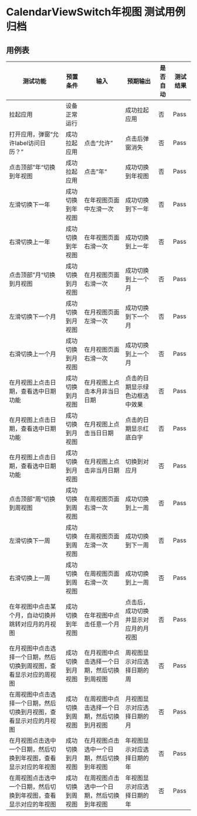 # CalendarViewSwitch年视图 测试用例归档

## 用例表

| 测试功能              | 预置条件            | 输入                                   | 预期输出                    | 是否自动 |测试结果|
|-------------------|-----------------|--------------------------------------|-------------------------|------|--------------|
| 拉起应用              | 	设备正常运行         | 		                                   | 成功拉起应用                  | 否   |Pass|
| 打开应用，弹窗“允许label访问日历？” | 成功拉起应用 | 点击“允许”       | 点击后弹窗消失     | 否  | Pass |
| 点击顶部”年“切换到年视图 | 成功拉起应用 | 点击”年“           | 成功切换到年视图 | 否      | Pass |
| 左滑切换下一年       | 成功切换到年视图 | 在年视图页面中左滑一次                   | 成功切换到下一年        | 否  | Pass |
| 右滑切换上一年 | 成功切换到年视图 | 在年视图页面右滑一次               | 成功切换到上一年 | 否      | Pass |
| 点击顶部”月“切换到月视图 | 成功切换到月视图 | 在月视图页面右滑一次               | 成功切换到上一个月 | 否      | Pass |
| 左滑切换下一个月 | 成功切换到月视图 | 在月视图页面左滑一次               | 成功切换到下一个月 | 否      | Pass |
| 右滑切换上一个月 | 成功切换到月视图 | 在月视图页面右滑一次               | 成功切换到上一个月 | 否      | Pass |
| 在月视图上点击日期，查看选中日期功能 | 成功切换到月视图 | 在月视图上点击本月非当日日期 | 点击的日期显示绿色边框选中效果 | 否      | Pass |
| 在月视图上点击日期，查看选中日期功能 | 成功切换到月视图 | 在月视图上点击当日日期   | 点击的日期显示红底白字 | 否      | Pass |
| 在月视图上点击日期，查看选中日期功能 | 成功切换到月视图 | 在月视图上点击非当月日期  | 切换到对应月 | 否      | Pass |
| 点击顶部”周“切换到周视图 | 成功切换到周视图 | 在周视图页面右滑一次               | 成功切换到上一周 | 否      | Pass |
| 左滑切换下一周 | 成功切换到周视图 | 在周视图页面左滑一次              | 成功切换到下一周 | 否      | Pass |
| 右滑切换上一周 | 成功切换到周视图 | 在周视图页面右滑一次              | 成功切换到上一周 | 否      | Pass |
| 在年视图中点击某个月，自动切换并跳转对应月的月视图 | 成功切换到年视图 | 在年视图中点击任意一个月   | 点击后，成功切换并显示对应月的月视图 | 否      | Pass |
| 在月视图中点击选择一个日期，然后切换到周视图，查看显示对应的周视图 | 成功切换到月视图 | 在月视图中点击选择一个日期，然后切换到周视图 | 周视图显示对应选择日期的周 | 否      | Pass |
| 在周视图中点击选择一个日期，然后切换到月视图，查看显示对应的月视图 | 成功切换到周视图 | 在周视图中点击选择一个日期，然后切换到月视图 | 月视图显示对应选择日期的月 | 否      | Pass |
| 在月视图点击选中一个日期，然后切换到年视图，查看显示对应的年视图 | 成功切换到月视图 | 在月视图点击选中一个日期，然后切换到年视图 | 年视图显示对应选择日期的年 | 否      | Pass |
| 在周视图点击选中一个日期，然后切换到年视图，查看显示对应的年视图 | 成功切换到周视图 | 在周视图点击选中一个日期，然后切换到年视图 | 年视图显示对应选择日期的年 | 否      | Pass |